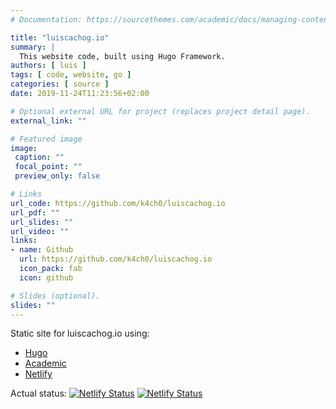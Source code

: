 ```yaml
---
# Documentation: https://sourcethemes.com/academic/docs/managing-content/

title: "luiscachog.io"
summary: |
  This website code, built using Hugo Framework.
authors: [ luis ]
tags: [ code, website, go ]
categories: [ source ]
date: 2019-11-24T11:23:56+02:00

# Optional external URL for project (replaces project detail page).
external_link: ""

# Featured image
image:
 caption: ""
 focal_point: ""
 preview_only: false

# Links
url_code: https://github.com/k4ch0/luiscachog.io
url_pdf: ""
url_slides: ""
url_video: ""
links:
- name: Github
  url: https://github.com/k4ch0/luiscachog.io
  icon_pack: fab
  icon: github

# Slides (optional).
slides: ""
---
```


Static site for luiscachog.io using:

- [Hugo](http://gohugo.io/) 
- [Academic](https://sourcethemes.com/academic/)
- [Netlify](https://netlify.com)

Actual status: [![Netlify Status](https://api.netlify.com/api/v1/badges/17660b24-5ace-4e45-9d81-312asdasdasd/deploy-status)](https://app.netlify.com/sites/rael/deploys)
[![Netlify Status](https://api.netlify.com/api/v1/badges/17660b24-5ace-4e45-9d81-31237fbc07fd/deploy-status)](https://app.netlify.com/sites/luiscachog/deploys)